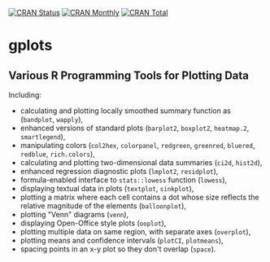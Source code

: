 [![CRAN Status](http://r-pkg.org/badges/version/gplots)](https://cran.r-project.org/package=gplots)
[![CRAN Monthly](http://cranlogs.r-pkg.org/badges/gplots)](https://cran.r-project.org/package=gplots)
[![CRAN Total](http://cranlogs.r-pkg.org/badges/grand-total/gplots)](https://cran.r-project.org/package=gplots)

# gplots

## Various R Programming Tools for Plotting Data

Including:

- calculating and plotting locally smoothed summary function as (`bandplot`, `wapply`),
- enhanced versions of standard plots (`barplot2`, `boxplot2`, `heatmap.2`, `smartlegend`),
- manipulating colors (`col2hex`, `colorpanel`, `redgreen`, `greenred`, `bluered`, `redblue`, `rich.colors`),
- calculating and plotting two-dimensional data summaries (`ci2d`, `hist2d`),
- enhanced regression diagnostic plots (`lmplot2`, `residplot`),
- formula-enabled interface to `stats::lowess` function (`lowess`),
- displaying textual data in plots (`textplot`, `sinkplot`),
- plotting a matrix where each cell contains a dot whose size reflects the relative magnitude of the elements (`balloonplot`),
- plotting "Venn" diagrams (`venn`),
- displaying Open-Office style plots (`ooplot`),
- plotting multiple data on same region, with separate axes (`overplot`),
- plotting means and confidence intervals (`plotCI`, `plotmeans`),
- spacing points in an x-y plot so they don't overlap (`space`).
